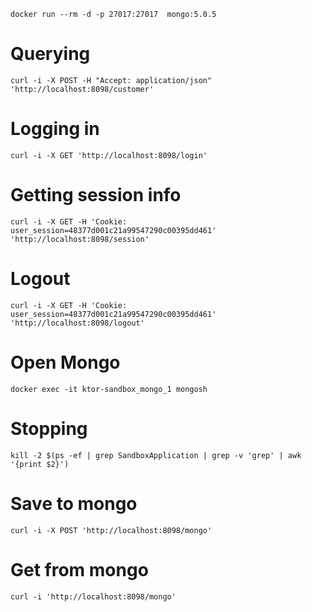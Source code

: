 ```
docker run --rm -d -p 27017:27017  mongo:5.0.5
```

# Querying
```
curl -i -X POST -H "Accept: application/json" 'http://localhost:8098/customer'
```

# Logging in
```
curl -i -X GET 'http://localhost:8098/login'
```

# Getting session info
```
curl -i -X GET -H 'Cookie: user_session=48377d001c21a99547290c00395dd461' 'http://localhost:8098/session'
```

# Logout
```
curl -i -X GET -H 'Cookie: user_session=48377d001c21a99547290c00395dd461' 'http://localhost:8098/logout'
```

# Open Mongo
```
docker exec -it ktor-sandbox_mongo_1 mongosh
```

# Stopping
```
kill -2 $(ps -ef | grep SandboxApplication | grep -v 'grep' | awk '{print $2}')
```

# Save to mongo
```
curl -i -X POST 'http://localhost:8098/mongo'
```

# Get from mongo
```
curl -i 'http://localhost:8098/mongo'
```
